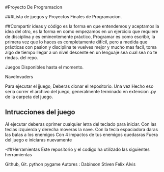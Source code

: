 #Proyecto De Programacion 

###Lista de juegos y Proyectos Finales de Programacion. 


##Compartir ideas y código es la forma en que entendemos y aceptamos la idea del otro, es la forma en como empezamos en un ejercicio
que requiere de disciplina y es eminentemente práctico, Programar es como escribir, la primera vez que lo haces es completamente difícil, 
pero a medida que prácticas con pasion y disciplina te vuelves mejor y mucho mas facil, toma algo de tiempo llegar a un nivel descente 
en un lenguaje sea cual sea no te rindas. del repo.

Juegos Disponibles hasta el momento.

NaveInvaders

Para ejecutar el jjuego, Deberas clonar el repositorio. Una vez Hecho eso seria correr el archivo del juego, generalmente 
terminado en extension .py de la carpeta del juego.

## Intrucciones del juego
Al ejecutar deberas oprimer cualquier letra del teclado para iniciar.
Con las teclas izquierda y derecha moveras la nave.
Con la tecla espaciadora daras las balas a los enemigos 
Con 4 impactos de tus enemigos quedasras Fuera del juego e iniciaras nuevamente

-##Herramientas
Este repositorio y el codigo ha utilizado las siguientes herramientas

Github, Git.
python
pygame
Autores :
Dabinson Stiven Felix Alvis





